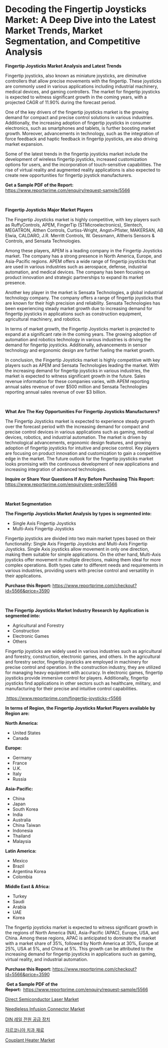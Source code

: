 <p><h1>Decoding the Fingertip Joysticks Market: A Deep Dive into the Latest Market Trends, Market Segmentation, and Competitive Analysis</h1></p><p><strong>Fingertip Joysticks Market Analysis and Latest Trends</strong></p>
<p><p>Fingertip joysticks, also known as miniature joysticks, are diminutive controllers that allow precise movements with the fingertip. These joysticks are commonly used in various applications including industrial machinery, medical devices, and gaming controllers. The market for fingertip joysticks is expected to witness significant growth in the coming years, with a projected CAGR of 11.90% during the forecast period.</p><p>One of the key drivers of the fingertip joysticks market is the growing demand for compact and precise control solutions in various industries. Additionally, the increasing adoption of fingertip joysticks in consumer electronics, such as smartphones and tablets, is further boosting market growth. Moreover, advancements in technology, such as the integration of force feedback and haptic feedback in fingertip joysticks, are also driving market expansion.</p><p>Some of the latest trends in the fingertip joysticks market include the development of wireless fingertip joysticks, increased customization options for users, and the incorporation of touch-sensitive capabilities. The rise of virtual reality and augmented reality applications is also expected to create new opportunities for fingertip joystick manufacturers.</p></p>
<p><strong>Get a Sample PDF of the Report:&nbsp;</strong> <a href="https://www.reportprime.com/enquiry/request-sample/5566">https://www.reportprime.com/enquiry/request-sample/5566</a></p>
<p>&nbsp;</p>
<p><strong>Fingertip Joysticks Major Market Players</strong></p>
<p><p>The Fingertip Joysticks market is highly competitive, with key players such as RuffyControls, APEM, FingerTip (STMicroelectronics), Slentech, MEGATRON, Althen Controls, Curtiss-Wright, Angst+Pfister, MAKERSAN, AB Elwia, CALDARO, J.R. Merritt Controls, W. Gessmann, Altheris Sensors & Controls, and Sensata Technologies.</p><p>Among these players, APEM is a leading company in the Fingertip Joysticks market. The company has a strong presence in North America, Europe, and Asia-Pacific regions. APEM offers a wide range of fingertip joysticks that are used in various industries such as aerospace, defense, industrial automation, and medical devices. The company has been focusing on product innovation and strategic partnerships to expand its market presence.</p><p>Another key player in the market is Sensata Technologies, a global industrial technology company. The company offers a range of fingertip joysticks that are known for their high precision and reliability. Sensata Technologies has been experiencing steady market growth due to increasing demand for fingertip joysticks in applications such as construction equipment, agricultural machinery, and robotics.</p><p>In terms of market growth, the Fingertip Joysticks market is projected to expand at a significant rate in the coming years. The growing adoption of automation and robotics technology in various industries is driving the demand for fingertip joysticks. Additionally, advancements in sensor technology and ergonomic design are further fueling the market growth.</p><p>In conclusion, the Fingertip Joysticks market is highly competitive with key players such as APEM and Sensata Technologies leading the market. With the increasing demand for fingertip joysticks in various industries, the market is expected to witness significant growth in the future. Sales revenue information for these companies varies, with APEM reporting annual sales revenue of over $500 million and Sensata Technologies reporting annual sales revenue of over $3 billion.</p></p>
<p>&nbsp;</p>
<p><strong>What Are The Key Opportunities For Fingertip Joysticks Manufacturers?</strong></p>
<p><p>The Fingertip Joysticks market is expected to experience steady growth over the forecast period with the increasing demand for compact and precise control devices in various applications such as gaming, medical devices, robotics, and industrial automation. The market is driven by technological advancements, ergonomic design features, and growing adoption of fingertip joysticks for intuitive and precise control. Key players are focusing on product innovation and customization to gain a competitive edge in the market. The future outlook for the fingertip joysticks market looks promising with the continuous development of new applications and increasing integration of advanced technologies.</p></p>
<p><strong>Inquire or Share Your Questions If Any Before Purchasing This Report:</strong> <a href="https://www.reportprime.com/enquiry/pre-order/5566">https://www.reportprime.com/enquiry/pre-order/5566</a></p>
<p>&nbsp;</p>
<p><strong>Market Segmentation</strong></p>
<p><strong>The Fingertip Joysticks Market Analysis by types is segmented into:</strong></p>
<p><ul><li>Single Axis Fingertip Joysticks</li><li>Multi-Axis Fingertip Joysticks</li></ul></p>
<p><p>Fingertip joysticks are divided into two main market types based on their functionality: Single Axis Fingertip Joysticks and Multi-Axis Fingertip Joysticks. Single Axis joysticks allow movement in only one direction, making them suitable for simple applications. On the other hand, Multi-Axis joysticks offer movement in multiple directions, making them ideal for more complex operations. Both types cater to different needs and requirements in various industries, providing users with precise control and versatility in their applications.</p></p>
<p><strong>Purchase this Report:&nbsp;</strong><a href="https://www.reportprime.com/checkout?id=5566&price=3590">https://www.reportprime.com/checkout?id=5566&price=3590</a></p>
<p>&nbsp;</p>
<p><strong>The Fingertip Joysticks Market Industry Research by Application is segmented into:</strong></p>
<p><ul><li>Agricultural and Forestry</li><li>Construction</li><li>Electronic Games</li><li>Others</li></ul></p>
<p><p>Fingertip joysticks are widely used in various industries such as agricultural and forestry, construction, electronic games, and others. In the agricultural and forestry sector, fingertip joysticks are employed in machinery for precise control and operation. In the construction industry, they are utilized for managing heavy equipment with accuracy. In electronic games, fingertip joysticks provide immersive control for players. Additionally, fingertip joysticks find applications in other sectors such as healthcare, military, and manufacturing for their precise and intuitive control capabilities.</p></p>
<p><a href="https://www.reportprime.com/fingertip-joysticks-r5566">&nbsp;https://www.reportprime.com/fingertip-joysticks-r5566</a></p>
<p><strong>In terms of Region, the Fingertip Joysticks Market Players available by Region are:</strong></p>
<p>
    <p> <strong> North America: </strong>
        <ul>
            <li>United States</li>
            <li>Canada</li>
        </ul>
        </p> 
    <p> <strong> Europe: </strong>
        <ul>
            <li>Germany</li>
            <li>France</li>
            <li>U.K.</li>
            <li>Italy</li>
            <li>Russia</li>
        </ul>
        </p> 
    <p> <strong> Asia-Pacific: </strong>
        <ul>
            <li>China</li>
            <li>Japan</li>
            <li>South Korea</li>
            <li>India</li>
            <li>Australia</li>
            <li>China Taiwan</li>
            <li>Indonesia</li>
            <li>Thailand</li>
            <li>Malaysia</li>
        </ul>
        </p> 
    <p> <strong> Latin America: </strong>
        <ul>
            <li>Mexico</li>
            <li>Brazil</li>
            <li>Argentina Korea</li>
            <li>Colombia</li>
        </ul>
        </p> 
    <p> <strong> Middle East & Africa: </strong>
        <ul>
            <li>Turkey</li>
            <li>Saudi</li>
            <li>Arabia</li>
            <li>UAE</li>
            <li>Korea</li>
        </ul>
    </p>
    </p>
<p><p>The fingertip joysticks market is expected to witness significant growth in the regions of North America (NA), Asia-Pacific (APAC), Europe, USA, and China. Among these regions, APAC is anticipated to dominate the market with a market share of 35%, followed by North America at 30%, Europe at 25%, USA at 5%, and China at 5%. This growth can be attributed to the increasing demand for fingertip joysticks in applications such as gaming, virtual reality, and industrial automation.</p></p>
<p><strong>Purchase this Report: </strong><a href="https://www.reportprime.com/checkout?id=5566&price=3590">https://www.reportprime.com/checkout?id=5566&price=3590</a></p>
<p>&nbsp;<strong>Get a Sample PDF of the Report:&nbsp;&nbsp;</strong><a href="https://www.reportprime.com/enquiry/request-sample/5566">https://www.reportprime.com/enquiry/request-sample/5566</a></p>
<p><strong></strong></p>
<p><p><a href="https://github.com/nigngrjl95/Market-Research-Report-List-1/blob/main/direct-semiconductor-laser-market.md">Direct Semiconductor Laser Market</a></p><p><a href="https://issuu.com/reportprime-2/docs/needleless-infusion-connector-market-size-2030.ppt">Needleless Infusion Connector Market</a></p><p><a href="https://github.com/mithunmistry2258/Market-Research-Report-List-1/blob/main/595249359652.md">DIN 레일 전원 공급 장치</a></p><p><a href="https://github.com/konokaryan/Market-Research-Report-List-1/blob/main/939826859666.md">지르코니아 치과 재료</a></p><p><a href="https://issuu.com/reportprime-2/docs/couplant-heater-market-size-2030.pptx">Couplant Heater Market</a></p></p>
